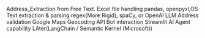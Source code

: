 Address_Extraction from Free Text.
Excel file handling	pandas, openpyxl,OS
Text extraction & parsing	regex(More Rigid), spaCy, or OpenAI LLM
Address validation	Google Maps Geocoding API
Bot interaction	Streamlit 
AI Agent capability	LAter(LangChain / Semantic Kernel (Microsoft))
